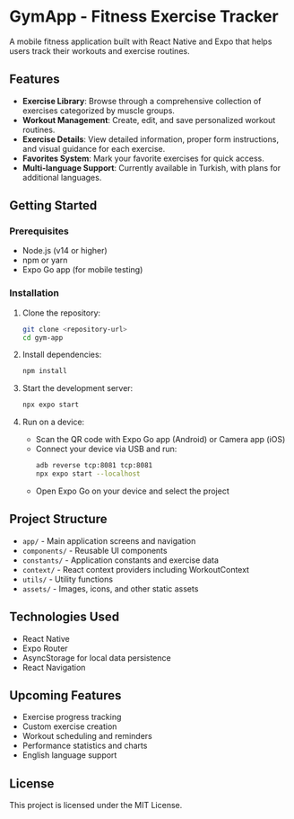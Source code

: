 # GymApp - Fitness Exercise Tracker

A mobile fitness application built with React Native and Expo that helps users track their workouts and exercise routines.

## Features

-   **Exercise Library**: Browse through a comprehensive collection of exercises categorized by muscle groups.
-   **Workout Management**: Create, edit, and save personalized workout routines.
-   **Exercise Details**: View detailed information, proper form instructions, and visual guidance for each exercise.
-   **Favorites System**: Mark your favorite exercises for quick access.
-   **Multi-language Support**: Currently available in Turkish, with plans for additional languages.

## Getting Started

### Prerequisites

-   Node.js (v14 or higher)
-   npm or yarn
-   Expo Go app (for mobile testing)

### Installation

1. Clone the repository:

    ```bash
    git clone <repository-url>
    cd gym-app
    ```

2. Install dependencies:

    ```bash
    npm install
    ```

3. Start the development server:

    ```bash
    npx expo start
    ```

4. Run on a device:
    - Scan the QR code with Expo Go app (Android) or Camera app (iOS)
    - Connect your device via USB and run:
        ```bash
        adb reverse tcp:8081 tcp:8081
        npx expo start --localhost
        ```
    - Open Expo Go on your device and select the project

## Project Structure

-   `app/` - Main application screens and navigation
-   `components/` - Reusable UI components
-   `constants/` - Application constants and exercise data
-   `context/` - React context providers including WorkoutContext
-   `utils/` - Utility functions
-   `assets/` - Images, icons, and other static assets

## Technologies Used

-   React Native
-   Expo Router
-   AsyncStorage for local data persistence
-   React Navigation

## Upcoming Features

-   Exercise progress tracking
-   Custom exercise creation
-   Workout scheduling and reminders
-   Performance statistics and charts
-   English language support

## License

This project is licensed under the MIT License.

